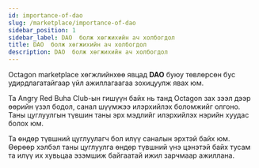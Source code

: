 ```yaml
---
id: importance-of-dao
slug: /marketplace/importance-of-dao
sidebar_position: 1
sidebar_label: DAO  болж хөгжихийн ач холбогдол
title: DAO  болж хөгжихийн ач холбогдол
description: DAO  болж хөгжихийн ач холбогдол
---
```


Octagon marketplace хөгжлийнхөө явцад **DAO** буюу төвлөрсөн бус удирдлагатайгаар үйл ажиллагаагаа зохицуулж явах юм. 

Та Angry Red Buha Club-ын гишүүн байх нь танд Octagon зах зээл дээр өөрийн үзэл бодол, санал шүүмжээ илэрхийлэх боломжийг олгоно. Таны цуглуулгын түвшин таны эрх мэдлийг илэрхийлэх нэрийн хуудас болох юм.

Та өндөр түвшний цуглуулагч бол илүү саналын эрхтэй байх юм. Өөрөөр хэлбэл таны цуглуулга өндөр түвшний үнэ цэнэтэй байх тусам та илүү их хувьцаа эзэмшиж байгаатай ижил зарчмаар ажиллана.